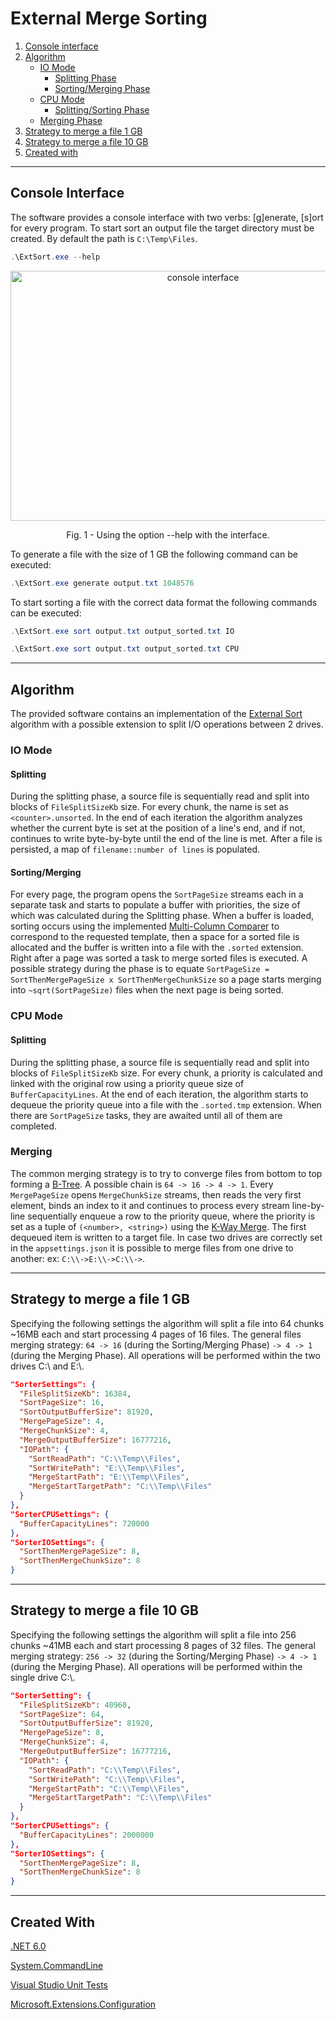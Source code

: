 # External Merge Sorting

1. [Console interface](#console-interface)
2. [Algorithm](#algorithm)
   - [IO Mode](#io-mode)
      - [Splitting Phase](#splitting)
      - [Sorting/Merging Phase](#sortingmerging)
   - [CPU Mode](#cpu-mode)
      - [Splitting/Sorting Phase](#splitting) 
   - [Merging Phase](#merging)
3. [Strategy to merge a file 1 GB](#strategy-to-merge-a-file-1-gb)
4. [Strategy to merge a file 10 GB](#strategy-to-merge-a-file-10-gb)
5. [Created with](#created-with)
***

## Console Interface
The software provides a console interface with two verbs: [g]enerate, [s]ort for every program. To start sort an output file the target directory must be created. By default the path is ```C:\Temp\Files```.

```powershell
.\ExtSort.exe --help
```

<p align="center">
    <img src="https://github.com/user-attachments/assets/41adcaf7-3b44-40e7-9e92-e43205c8b681" width="600" height = "400" alt="console interface">
    <p align="center">Fig. 1 - Using the option --help with the interface.</p>
</p>

To generate a file with the size of 1 GB the following command can be executed:
```powershell
.\ExtSort.exe generate output.txt 1048576
```

To start sorting a file with the correct data format the following commands can be executed:
```powershell
.\ExtSort.exe sort output.txt output_sorted.txt IO
```
```powershell
.\ExtSort.exe sort output.txt output_sorted.txt CPU
```
***

## Algorithm
The provided software contains an implementation of the [External Sort](https://en.wikipedia.org/wiki/External_sorting) algorithm with a possible extension to split I/O operations between 2 drives. 
### IO Mode
#### Splitting 
During the splitting phase, a source file is sequentially read and split into blocks of ```FileSplitSizeKb``` size. For every chunk, the name is set as ```<counter>.unsorted```. In the end of each iteration the algorithm analyzes whether the current byte is set at the position of a line's end, and if not, continues to write byte-by-byte until the end of the line is met. After a file is persisted, a map of ```filename::number of lines``` is populated.
#### Sorting/Merging
For every page, the program opens the ```SortPageSize``` streams each in  a separate task and starts to populate a buffer with priorities, the size of which was calculated during the Splitting phase. When a buffer is loaded, sorting occurs using the implemented [Multi-Column Comparer](https://github.com/dudinda/External-Merge-Sorting/blob/master/ExtSort/Code/Comparers/MultiColumnComparer.cs) to correspond to the requested template, then a space for a sorted file is allocated and the buffer is written into a file with the ```.sorted``` extension.  Right after a page was sorted a task to merge sorted files is executed. A possible strategy during the phase is to equate ```SortPageSize = SortThenMergePageSize x SortThenMergeChunkSize``` so a page starts merging into ```~sqrt(SortPageSize)``` files when the next page is being sorted.
### CPU Mode
#### Splitting 
During the splitting phase, a source file is sequentially read and split into blocks of ```FileSplitSizeKb``` size. For every chunk, a priority is calculated and linked with the original row using a priority queue size of ```BufferCapacityLines```. At the end of each iteration, the algorithm starts to dequeue the priority queue into a file with the ```.sorted.tmp``` extension. When there are ```SortPageSize``` tasks, they are awaited until all of them are completed.
### Merging
The common merging strategy is to try to converge files from bottom to top forming a [B-Tree](https://en.wikipedia.org/wiki/B-tree). A possible chain is ```64 -> 16 -> 4 -> 1```. Every ```MergePageSize``` opens ```MergeChunkSize``` streams, then reads the very first element, binds an index to it and continues to process every stream line-by-line sequentially enqueue a row to the priority queue, where the priority is set as a tuple of ```(<number>, <string>)``` using the [K-Way Merge](https://en.wikipedia.org/wiki/K-way_merge_algorithm). The first dequeued item is written to a target file. In case two drives are correctly set in the ```appsettings.json``` it is possible to merge files from one drive to another: ex: ```C:\\->E:\\->C:\\->```.

***
## Strategy to merge a file 1 GB

Specifying the following settings the algorithm will split a file into 64 chunks ~16MB each and start processing 4 pages of 16 files.
The general files merging strategy: ```64 -> 16``` (during the Sorting/Merging Phase) ```-> 4 -> 1``` (during the Merging Phase). All operations will be performed within the two drives C:\\ and E:\\. 

```json
"SorterSettings": {
  "FileSplitSizeKb": 16384,
  "SortPageSize": 16,
  "SortOutputBufferSize": 81920,
  "MergePageSize": 4,
  "MergeChunkSize": 4,
  "MergeOutputBufferSize": 16777216,
  "IOPath": {
    "SortReadPath": "C:\\Temp\\Files",
    "SortWritePath": "E:\\Temp\\Files",
    "MergeStartPath": "E:\\Temp\\Files",
    "MergeStartTargetPath": "C:\\Temp\\Files"
  }
},
"SorterCPUSettings": {
  "BufferCapacityLines": 720000
},
"SorterIOSettings": {
  "SortThenMergePageSize": 8,
  "SortThenMergeChunkSize": 8
}
```
***

## Strategy to merge a file 10 GB

Specifying the following settings the algorithm will split a file into 256 chunks ~41MB each and start processing 8 pages of 32 files.
The general merging strategy: ```256 -> 32``` (during the Sorting/Merging Phase) ```-> 4 -> 1``` (during the Merging Phase). All operations will be performed within the single drive C:\\.

```json
"SorterSetting": {
  "FileSplitSizeKb": 40960,
  "SortPageSize": 64,
  "SortOutputBufferSize": 81920,
  "MergePageSize": 8,
  "MergeChunkSize": 4,
  "MergeOutputBufferSize": 16777216,
  "IOPath": {
    "SortReadPath": "C:\\Temp\\Files",
    "SortWritePath": "C:\\Temp\\Files",
    "MergeStartPath": "C:\\Temp\\Files",
    "MergeStartTargetPath": "C:\\Temp\\Files"
  }
},
"SorterCPUSettings": {
  "BufferCapacityLines": 2000000
},
"SorterIOSettings": {
  "SortThenMergePageSize": 8,
  "SortThenMergeChunkSize": 8
}
```

***

## Created With
[.NET 6.0](https://dotnet.microsoft.com/en-us/download/dotnet/6.0)

[System.CommandLine](https://www.nuget.org/packages/System.CommandLine)

[Visual Studio Unit Tests](https://www.nuget.org/packages/Microsoft.NET.Test.SDK)

[Microsoft.Extensions.Configuration](https://www.nuget.org/packages/microsoft.extensions.configuration/)
